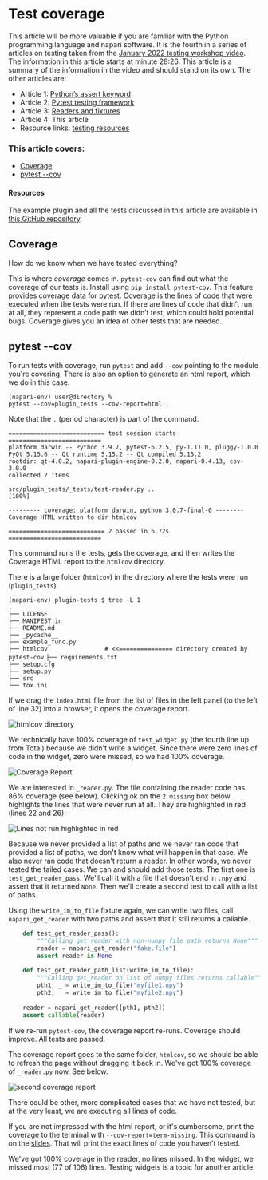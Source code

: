 # Test coverage

This article will be more valuable if you are familiar with the Python programming language and napari software. It is the fourth in a series of articles on testing taken from the [January 2022 testing workshop video](https://drive.google.com/file/d/1DaMrRz-rLRQ6-_y0J8O3GRpVPCn0rgYs/view). The information in this article starts at minute 28:26. This article is a summary of the information in the video and should stand on its own. The other articles are:  
* Article 1: [Python’s assert keyword](./Pythons-assert-keyword.md) 
* Article 2: [Pytest testing framework](./Pytest-testing-frameworks)  
* Article 3: [Readers and fixtures](./Readers-and-fixtures)  
* Article 4: This article    
* Resource links: [testing resources](./Testing-Resources.md)   

### This article covers:   
* [Coverage](#coverage)
* [pytest --cov](#pytest---cov)    
 
#### Resources  
The example plugin and all the tests discussed in this article are available in [this GitHub repository](https://github.com/DragaDoncila/plugin-tests).    

## Coverage  
How do we know when we have tested everything? 

This is where _coverage_ comes in. `pytest-cov` can find out what the coverage of our tests is. Install using 
`pip install pytest-cov`. This feature provides coverage data for pytest. Coverage is the lines of code that were executed when the tests were run. If there are lines of code that didn’t run at all, they represent a code path we didn’t test, which could hold potential bugs. Coverage gives you an idea of other tests that are needed. 

## pytest --cov  

To run tests with coverage, run `pytest` and add `--cov` pointing to the module you're covering. There is also an option to generate an html report, which we do in this case. 

    (napari-env) user@directory % 
    pytest --cov=plugin_tests --cov-report=html .  

Note that the `.` (period character) is part of the command.  

    =========================== test session starts ==========================  
    platform darwin -- Python 3.9.7, pytest-6.2.5, py-1.11.0, pluggy-1.0.0  
    PyQt 5.15.6 -- Qt runtime 5.15.2 -- Qt compiled 5.15.2  
    rootdir: qt-4.0.2, napari-plugin-engine-0.2.0, napari-0.4.13, cov-3.0.0  
    collected 2 items  
 
    src/plugin_tests/_tests/test-reader.py ..                           [100%]  
 
    --------- coverage: platform darwin, python 3.0.7-final-0 --------  
    Coverage HTML written to dir htmlcov  
 
    =========================== 2 passed in 6.72s ==========================  

This command runs the tests, gets the coverage, and then writes the Coverage HTML report to the `htmlcov` directory.

There is a large folder (`htmlcov`) in the directory where the tests were run (`plugin_tests`). 

`(napari-env) plugin-tests $ tree -L 1`  
`.`  
`├── LICENSE  `  
`├── MANIFEST.in`  
`├── README.md`  
`├── _pycache__`  
`├── example_func.py`  
`├── htmlcov		        # <<=============== directory created by pytest-cov`
`├── requirements.txt`  
`├── setup.cfg`  
`├── setup.py`  
`├── src`  
`└── tox.ini`  


If we drag the `index.html` file from the list of files in the left panel (to the left of line 32) into a browser, it opens the coverage report. 

![htmlcov directory](../../images/Test_Coverage_htmlcov_directory.png)

We technically have 100% coverage of `test_widget.py` (the fourth line up from Total) because we didn't write a widget. Since there were zero lines of code in the widget, zero were missed, so we had 100% coverage.  

![Coverage Report](../../images/Coverage_report.png)

We are interested in `_reader.py`. The file containing the reader code has 86% coverage (see below). Clicking ok on the `2 missing` box below highlights the lines that were never run at all. They are highlighted in red (lines 22 and 26): 

![Lines not run highlighted in red](../../images/Lines_not_run_highlighted_in_red.PNG)

Because we never provided a list of paths and we never ran code that provided a list of paths, we don't know what will happen in that case. We also never ran code that doesn't return a reader. In other words, we never tested the failed cases. We can and should add those tests. The first one is `test_get_reader_pass`. We'll call it with a file that doesn't end in `.npy` and assert that it returned `None`. Then we'll create a second test to call with a list of paths.

Using the `write_im_to_file` fixture again, we can write two files, call `napari_get_reader` with two paths and assert that it still returns a callable.
```python
    def test_get_reader_pass():  
        """Calling get_reader with non-numpy file path returns None"""  
        reader = napari_get_reader("fake.file")  
        assert reader is None  
        
    def test_get_reader_path_list(write_im_to_file):  
        """Calling get_reader on list of numpy files returns callable"""  
        pth1, _ = write_im_to_file("myfile1.npy")
        pth2, _ = write_im_to_file("myfile2.npy")
     
    reader = napari_get_reader([pth1, pth2])  
    assert callable(reader)  
```
If we re-run `pytest-cov`, the coverage report re-runs. Coverage should improve. All tests are passed. 

The coverage report goes to the same folder, `htmlcov`, so we should be able to refresh the page without dragging it back in. We've got 100% coverage of `_reader.py` now. See below.

![second coverage report](../../images/Second_coverage_report.png)    

There could be other, more complicated cases that we have not tested, but at the very least, we are executing all lines of code.

If you are not impressed with the html report, or it's cumbersome, print the coverage to the terminal with `--cov-report=term-missing`. This command is on the [slides](https://docs.google.com/presentation/d/1vD1_jhK6Xjqltmlp5Q2auXkgkvQTrr2d77_a9TqD6yk/edit#slide=id.g10c4a0816be_0_24). That will print the exact lines of code you haven’t tested.

We've got 100% coverage in the reader, no lines missed. In the widget, we missed most (77 of 106) lines. Testing widgets is a topic for another article.
